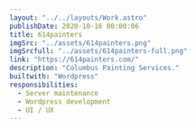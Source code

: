 ```yaml
---
layout: "../../layouts/Work.astro"
publishDate: 2020-10-16 00:00:06
title: 614painters
imgSrc: "../assets/614painters.png"
imgSrcfull: "../assets/614painters-full.png"
link: "https://614painters.com/"
description: "Columbus Painting Services."
builtwith: "Wordpress"
responsibilities:
  - Server maintenance
  - Wordpress development
  - UI / UX
---
```

